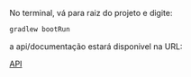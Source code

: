 No terminal, vá para raiz do projeto e  digite:

```gradle
gradlew bootRun
```

a api/documentação estará disponivel na URL:

[API](http://localhost:8080/swagger-ui.html)
